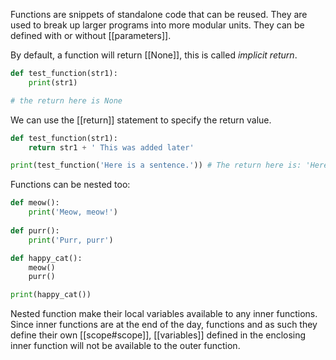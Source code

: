 Functions are snippets of standalone code that can be reused. They are used to break up larger programs into more modular units. They can be defined with or without [[parameters]]. 

By default, a function will return [[None]],  this is called _implicit return_.

```python
def test_function(str1):
	print(str1)

# the return here is None
```

We can use the [[return]] statement to specify the return value.

```python
def test_function(str1):
	return str1 + ' This was added later'

print(test_function('Here is a sentence.')) # The return here is: 'Here is a sentence. This was added later'
```

Functions can be nested too:
```python
def meow():
	print('Meow, meow!')
	
def purr():
	print('Purr, purr')

def happy_cat():
	meow()
	purr()

print(happy_cat())
```
Nested function make their local variables available to any inner functions. Since inner functions are at the end of the day, functions and as such they define their own [[scope#scope]], [[variables]] defined in the enclosing inner function will not be available to the outer function.


